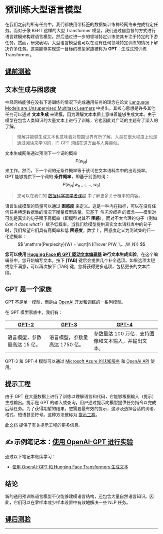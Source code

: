 <!--
CO_OP_TRANSLATOR_METADATA:
{
  "original_hash": "97836d30a6bec736f8e3b4411c572bc2",
  "translation_date": "2025-09-23T12:43:49+00:00",
  "source_file": "lessons/5-NLP/20-LangModels/README.md",
  "language_code": "zh"
}
-->
# 预训练大型语言模型

在我们之前的所有任务中，我们都使用带标签的数据集训练神经网络来完成特定任务。而对于像 BERT 这样的大型 Transformer 模型，我们通过自监督的方式进行语言建模来构建语言模型，然后通过进一步的领域特定训练使其专注于特定的下游任务。然而，研究表明，大型语言模型也可以在没有任何领域特定训练的情况下解决许多任务。这类能够实现这一目标的模型家族被称为 **GPT**：生成式预训练 Transformer。

## [课前测验](https://ff-quizzes.netlify.app/en/ai/quiz/39)

## 文本生成与困惑度

神经网络能够在没有下游训练的情况下完成通用任务的理念在论文 [Language Models are Unsupervised Multitask Learners](https://cdn.openai.com/better-language-models/language_models_are_unsupervised_multitask_learners.pdf) 中提出。其核心思想是许多其他任务可以通过 **文本生成** 来建模，因为理解文本本质上意味着能够生成文本。由于模型在包含人类知识的大量文本上进行了训练，它也因此对广泛的主题有了深入的了解。

> 理解并能够生成文本也意味着对周围世界有所了解。人类在很大程度上也是通过阅读来学习的，而 GPT 网络在这方面与人类类似。

文本生成网络通过预测下一个词的概率 $$P(w_N)$$ 来工作。然而，下一个词的无条件概率等于该词在文本语料库中的出现频率。GPT 能够提供下一个词的 **条件概率**，即基于前面的词：$$P(w_N | w_{n-1}, ..., w_0)$$

> 您可以在我们的 [数据科学初学者课程](https://github.com/microsoft/Data-Science-For-Beginners/tree/main/1-Introduction/04-stats-and-probability) 中了解更多关于概率的内容。

语言生成模型的质量可以通过 **困惑度** 来定义。这是一种内在指标，可以在没有任何任务特定数据集的情况下衡量模型质量。它基于 *句子的概率* 的概念——模型对可能是真实的句子赋予高概率（即模型对其不 **困惑**），而对不太合理的句子（例如 *Can it does what?*）赋予低概率。当我们给模型提供真实文本语料库中的句子时，我们希望它们具有高概率和低 **困惑度**。数学上，困惑度定义为测试集的归一化逆概率：
$$
\mathrm{Perplexity}(W) = \sqrt[N]{1\over P(W_1,...,W_N)}
$$ 

**您可以使用 [Hugging Face 的 GPT 驱动文本编辑器](https://transformer.huggingface.co/doc/gpt2-large) 进行文本生成实验**。在这个编辑器中，您开始编写文本，按下 **[TAB]** 键后会提供几个补全选项。如果选项太短或您不满意，可以再次按下 [TAB] 键，您将获得更多选项，包括更长的文本片段。

## GPT 是一个家族

GPT 不是单一模型，而是由 [OpenAI](https://openai.com) 开发和训练的一系列模型。

在 GPT 模型家族中，我们有：

| [GPT-2](https://huggingface.co/docs/transformers/model_doc/gpt2#openai-gpt2) | [GPT-3](https://openai.com/research/language-models-are-few-shot-learners) | [GPT-4](https://openai.com/gpt-4) |
| -- | -- | -- |
|语言模型，参数量高达 15 亿。| 语言模型，参数量高达 1750 亿。| 参数量达 100 万亿，支持图像和文本输入，并输出文本。|

GPT-3 和 GPT-4 模型可以通过 [Microsoft Azure 的认知服务](https://azure.microsoft.com/en-us/services/cognitive-services/openai-service/#overview?WT.mc_id=academic-77998-cacaste) 和 [OpenAI API](https://openai.com/api/) 使用。

## 提示工程

由于 GPT 在大量数据上进行了训练以理解语言和代码，它能够根据输入（提示）生成输出。提示是 GPT 的输入或查询，用户通过提示向模型提供任务指令以完成后续任务。为了获得期望的结果，您需要最有效的提示，这涉及选择合适的词语、格式、短语甚至符号。这种方法被称为 [提示工程](https://learn.microsoft.com/en-us/shows/ai-show/the-basics-of-prompt-engineering-with-azure-openai-service?WT.mc_id=academic-77998-bethanycheum)。

[此文档](https://learn.microsoft.com/en-us/semantic-kernel/prompt-engineering/?WT.mc_id=academic-77998-bethanycheum) 提供了有关提示工程的更多信息。

## ✍️ 示例笔记本：[使用 OpenAI-GPT 进行实验](GPT-PyTorch.ipynb)

通过以下笔记本继续学习：

* [使用 OpenAI-GPT 和 Hugging Face Transformers 生成文本](GPT-PyTorch.ipynb)

## 结论

新的通用预训练语言模型不仅能够建模语言结构，还包含大量自然语言知识。因此，它们可以在零样本或少样本设置中有效地解决一些 NLP 任务。

## [课后测验](https://ff-quizzes.netlify.app/en/ai/quiz/40)

---

